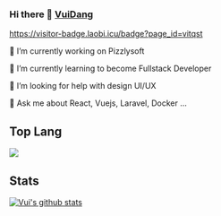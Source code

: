 ### Hi there 👋 [VuiDang](https://github.com/vitqst)

<!--
**vitqst/vitqst** is a ✨ _special_ ✨ repository because its `README.md` (this file) appears on your GitHub profile.

Here are some ideas to get you started:

- 🔭 I’m currently working on pizzlysoft
- 🌱 I’m currently learning React and related stuff
- 🤔 I’m looking for help with ...
- 💬 Ask me about ...
- 📫 How to reach me: ...
- 😄 Pronouns: ...
- ⚡ Fun fact: ...
-->

https://visitor-badge.laobi.icu/badge?page_id=vitqst

<p>🔭 I’m currently working on Pizzlysoft</p>
<p>🌱 I’m currently learning to become Fullstack Developer</p>
<p>🤔 I’m looking for help with design UI/UX</p>
<p>💬 Ask me about React, Vuejs, Laravel, Docker ...</p>

## Top Lang
<a href="https://github.com/vitqst">
  <img align="center" src="https://github-readme-stats.vercel.app/api/top-langs/?username=vitqst&theme=light&hide_langs_below=1" />
</a>

## Stats  
<a href="https://github.com/vitqst">
 <img align="center" src="https://github-readme-stats.vercel.app/api?username=vitqst&show_icons=true&theme=light&line_height=27" alt="Vui's github stats"/>
</a>

<div align="center">
